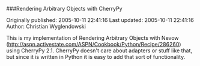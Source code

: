 ###Rendering Arbitrary Objects with CherryPy

Originally published: 2005-10-11 22:41:16
Last updated: 2005-10-11 22:41:16
Author: Christian Wyglendowski

This is my implementation of Rendering Arbitrary Objects with Nevow (http://aspn.activestate.com/ASPN/Cookbook/Python/Recipe/286260) using CherryPy 2.1.  CherryPy doesn't care about adapters or stuff like that, but since it is written in Python it is easy to add that sort of functionality.